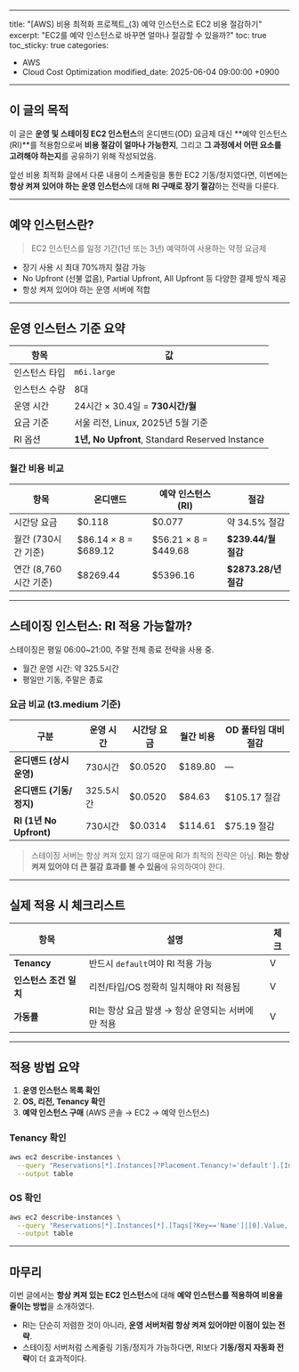 
---
title: "[AWS] 비용 최적화 프로젝트_(3) 예약 인스턴스로 EC2 비용 절감하기"
excerpt: "EC2를 예약 인스턴스로 바꾸면 얼마나 절감할 수 있을까?"
toc: true
toc_sticky: true
categories:
  - AWS
  - Cloud Cost Optimization
modified_date: 2025-06-04 09:00:00 +0900
---

## 이 글의 목적

이 글은 **운영 및 스테이징 EC2 인스턴스**의 온디맨드(OD) 요금제 대신 **예약 인스턴스(RI)**를 적용함으로써 **비용 절감이 얼마나 가능한지**, 그리고 **그 과정에서 어떤 요소를 고려해야 하는지**를 공유하기 위해 작성되었음.

앞선 비용 최적화 글에서 다룬 내용이 스케줄링을 통한 EC2 기동/정지였다면, 이번에는 **항상 켜져 있어야 하는 운영 인스턴스**에 대해 **RI 구매로 장기 절감**하는 전략을 다룬다.

---

## 예약 인스턴스란?

> EC2 인스턴스를 일정 기간(1년 또는 3년) 예약하여 사용하는 약정 요금제

- 장기 사용 시 최대 70%까지 절감 가능
- No Upfront (선불 없음), Partial Upfront, All Upfront 등 다양한 결제 방식 제공
- 항상 켜져 있어야 하는 운영 서버에 적합

---

## 운영 인스턴스 기준 요약

| 항목 | 값 |
| --- | --- |
| 인스턴스 타입 | `m6i.large` |
| 인스턴스 수량 | 8대 |
| 운영 시간 | 24시간 × 30.4일 = **730시간/월** |
| 요금 기준 | 서울 리전, Linux, 2025년 5월 기준 |
| RI 옵션 | **1년, No Upfront**, Standard Reserved Instance |

### 월간 비용 비교

| 항목 | 온디맨드 | 예약 인스턴스 (RI) | 절감 |
| --- | --- | --- | --- |
| 시간당 요금 | $0.118 | $0.077 | 약 34.5% 절감 |
| 월간 (730시간 기준) | $86.14 × 8 = $689.12 | $56.21 × 8 = $449.68 | **$239.44/월 절감** |
| 연간 (8,760시간 기준) | $8269.44 | $5396.16 | **$2873.28/년 절감** |

---

## 스테이징 인스턴스: RI 적용 가능할까?

스테이징은 평일 06:00~21:00, 주말 전체 종료 전략을 사용 중.

- 월간 운영 시간: 약 325.5시간
- 평일만 기동, 주말은 종료

### 요금 비교 (t3.medium 기준)

| 구분 | 운영 시간 | 시간당 요금 | 월간 비용 | OD 풀타임 대비 절감 |
| --- | --------- | ------------ | --------- | ---------------- |
| **온디맨드 (상시 운영)** | 730시간 | $0.0520 | $189.80 | — |
| **온디맨드 (기동/정지)** | 325.5시간 | $0.0520 | $84.63 | $105.17 절감 |
| **RI (1년 No Upfront)** | 730시간 | $0.0314 | $114.61 | $75.19 절감 |

> 스테이징 서버는 항상 켜져 있지 않기 때문에 RI가 최적의 전략은 아님. **RI는 항상 켜져 있어야 더 큰 절감 효과를 볼 수 있음**에 유의하여야 한다.

---

## 실제 적용 시 체크리스트

| 항목 | 설명 | 체크 |
| --- | --- | --- |
| **Tenancy** | 반드시 `default`여야 RI 적용 가능 | V |
| **인스턴스 조건 일치** | 리전/타입/OS 정확히 일치해야 RI 적용됨 | V |
| **가동률** | RI는 항상 요금 발생 → 항상 운영되는 서버에만 적용 | V |

---

## 적용 방법 요약

1. **운영 인스턴스 목록 확인**
2. **OS, 리전, Tenancy 확인**
3. **예약 인스턴스 구매** (AWS 콘솔 → EC2 → 예약 인스턴스)

### Tenancy 확인

```bash
aws ec2 describe-instances \
  --query "Reservations[*].Instances[?Placement.Tenancy!='default'].[InstanceId, Placement.Tenancy]" \
  --output table
```

### OS 확인

```bash
aws ec2 describe-instances \
  --query "Reservations[*].Instances[*].[Tags[?Key=='Name']|[0].Value, PlatformDetails]" \
  --output table
```

---

## 마무리

이번 글에서는 **항상 켜져 있는 EC2 인스턴스**에 대해 **예약 인스턴스를 적용하여 비용을 줄이는 방법**을 소개하였다. 

- RI는 단순히 저렴한 것이 아니라, **운영 서버처럼 항상 켜져 있어야만 이점이 있는 전략**.
- 스테이징 서버처럼 스케줄링 기동/정지가 가능하다면, RI보다 **기동/정지 자동화 전략**이 더 효과적이다.
